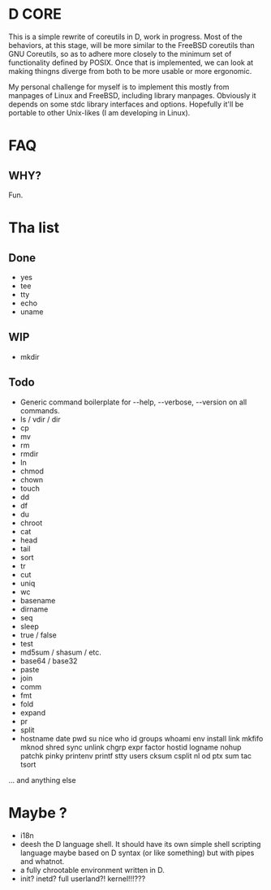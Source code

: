 # D CORE #

This is a simple rewrite of coreutils in D, work in progress. Most of the behaviors, at this stage, will be more similar to the FreeBSD coreutils than GNU Coreutils, so as to adhere more closely to the minimum set of functionality defined by POSIX. Once that is implemented, we can look at making thingns diverge from both to be more usable or more ergonomic.

My personal challenge for myself is to implement this mostly from manpages of Linux and FreeBSD, including library manpages. Obviously it depends on some stdc library interfaces and options. Hopefully it'll be portable to other Unix-likes (I am developing in Linux).

# FAQ #

## WHY? ##

Fun.

# Tha list #
## Done ##

* yes
* tee
* tty
* echo
* uname

## WIP ##

* mkdir

## Todo ##

* Generic command boilerplate for --help, --verbose, --version on all commands.
* ls / vdir / dir
* cp
* mv
* rm
* rmdir
* ln
* chmod
* chown
* touch
* dd
* df
* du
* chroot
* cat
* head
* tail
* sort
* tr
* cut
* uniq
* wc
* basename
* dirname
* seq
* sleep
* true / false
* test
* md5sum / shasum / etc.
* base64 / base32
* paste
* join
* comm
* fmt
* fold
* expand
* pr
* split
* hostname
date
pwd
su
nice
who
id
groups
whoami
env
install
link
mkfifo
mknod
shred
sync
unlink
chgrp
expr
factor
hostid
logname
nohup
patchk
pinky
printenv
printf
stty
users
cksum
csplit
nl
od
ptx
sum
tac
tsort

... and anything else

# Maybe ? #

* i18n
* deesh the D language shell. It should have its own simple shell scripting language maybe based on D syntax (or like something) but with pipes and whatnot.
* a fully chrootable environment written in D.
* init? inetd? full userland?! kernel!!!???
